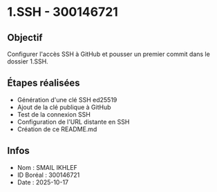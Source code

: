 ﻿# 1.SSH - 300146721

## Objectif
Configurer l'accès SSH à GitHub et pousser un premier commit dans le dossier 1.SSH.

## Étapes réalisées
- Génération d'une clé SSH ed25519
- Ajout de la clé publique à GitHub
- Test de la connexion SSH
- Configuration de l'URL distante en SSH
- Création de ce README.md

## Infos
- Nom : SMAIL IKHLEF
- ID Boréal : 300146721
- Date : 2025-10-17
